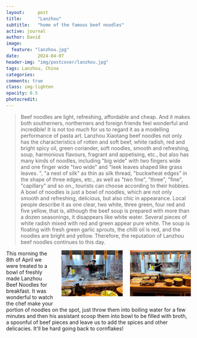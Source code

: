 ```yaml
---
layout:     post
title:      "Lanzhou"
subtitle:   "home of the famous beef noodles"
active: journal
author: David
image:
  feature: "lanzhou.jpg"
date:       2024-04-07
header-img: "img/postcover/lanzhou.jpg"
tags: Lanzhou, China
categories: 
comments: true
class: img-lighten 
opacity: 0.5
photocredit:
---
```


> Beef noodles are light, refreshing, affordable and cheap. And it makes both southerners, northerners and foreign friends feel wonderful and incredible! It is not too much for us to regard it as a modelling performance of pasta art. Lanzhou Xiaotang beef noodles not only has the characteristics of rotten and soft beef, white radish, red and bright spicy oil, green coriander, soft noodles, smooth and refreshing, soup, harmonious flavours, fragrant and appetising, etc., but also has many kinds of noodles, including "big wide" with two fingers wide and one finger wide "two wide" and "leek leaves shaped like grass leaves. ", "a nest of silk" as thin as silk thread, "buckwheat edges" in the shape of three edges, etc., as well as "two fine", "three", "fine", "capillary" and so on., tourists can choose according to their hobbies. A bowl of noodles is just a bowl of noodles, which are not only smooth and refreshing, delicious, but also chic in appearance. Local people describe it as one clear, two white, three green, four red and five yellow, that is, although the beef soup is prepared with more than a dozen seasonings, it disappears like white water. Several pieces of white radish mixed with red and green appear pure white. The soup is floating with fresh green garlic sprouts, the chilli oil is red, and the noodles are bright and yellow. Therefore, the reputation of Lanzhou beef noodles continues to this day.

<style>
img {
  float: right;
  margin: 0px 0px 15px 20px;
  width: 33%
}
</style> 
<img src="img/postbody/noodles-2.jpg">
<style>
img {
  float: right;
  margin: 0px 0px 15px 20px;
  width: 33%
}
</style> 
<img src="img/postbody/noodles-1.jpg">
This morning the 8th of April we were treated to a bowl of freshly made Lanzhou Beef Noodles for breakfast. It was wonderful to watch the chef make your portion of noodles on the spot, just throw them into boiling water for a few minutes and then his assistant scoop them into bowl to be filled with broth, a spoonful of beef pieces and leave us to add the spices and other delicacies. It'll be hard going back to cornflakes!









